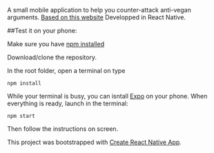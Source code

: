 A small mobile application to help you counter-attack anti-vegan arguments. [Based on this website](https://theveganspeak.com/guide/) Developped in React Native.

##Test it on your phone:

Make sure you have [npm installed](https://www.npmjs.com/get-npm)

Download/clone the repository.

In the root folder, open a terminal on type
```
npm install
```
While your terminal is busy, you can isntall [Expo](https://expo.io/) on your phone.
When everything is ready, launch in the terminal:
```
npm start
```
Then follow the instructions on screen. 


This project was bootstrapped with [Create React Native App](https://github.com/react-community/create-react-native-app).

